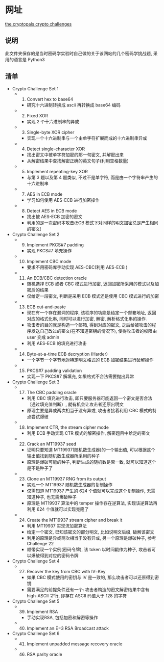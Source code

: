 # 网址
[the cryptopals crypto challenges](https://cryptopals.com/)

## 说明
此文件夹保存的是当时密码学实验时自己做的关于该网站的几个密码学挑战题, 采用的语言是 Python3

## 清单
* Crypto Challenge Set 1
    * 1. Convert hex to base64
        * 研究十六进制转换成 ascii 再转换成 base64 编码
    * 2. Fixed XOR
        * 实现 2 个十六进制串的异或
    * 3. Single-byte XOR cipher
        * 实现一个十六进制串与一个由单字符扩展而成的十六进制串异或
    * 4. Detect single-character XOR
        * 找出密文中被单字符加密的那一句密文, 并解密出来
        * 从解密结果中查找解密正确的英文句子(利用空格数量)
    * 5. Implement repeating-key XOR
        * 与第 3 题以及第 4 题类似, 不过不是单字符, 而是由一个字符串产生的十六进制串
    * 7. AES in ECB mode
        * 学习如何使用 AES-ECB 进行加密操作
    * 8. Detect AES in ECB mode
        * 找出被 AES-ECB 加密的密文
        * 利用的是一次密码本攻击(ECB 模式下对同样的明文加密总是产生相同的密文)
* Crypto Challenge Set 2
    * 9. Implement PKCS#7 padding
        * 实现 PKCS#7 填充操作
    * 10. Implement CBC mode
        * 要求不用密码库手动实现 AES-CBC(利用 AES-ECB )
    * 11. An ECB/CBC detection oracle
        * 随机选择 ECB 或者 CBC 模式进行加密, 返回加密所采用的模式以及加密后的结果
        * 仅给定一段密文, 判断是采用 ECB 模式还是使用 CBC 模式进行的加密
    * 13. ECB cut-and-paste
        * 现在有一个存在漏洞的程序, 该程序的功能是给定一个邮箱地址, 返回对应的格式化串, 同时可以进行加密, 解密, 解析格式化串的操作.
        * 攻击者的目的就是构造一个邮箱, 得到对应的密文, 之后给被攻击的程序发送自己改过的密文(在不知道密钥的情况下), 使得攻击者的权限由 user 变成 admin
        * 利用 AES-ECB 的填充进行攻击
    * 14. Byte-at-a-time ECB decryption (Harder)
        * 一个字节一个字节地对特定明文格式的 ECB 加密结果进行破解操作
    * 15. PKCS#7 padding validation
        * 实现一下 PKCS#7 解填充, 如果格式不合法需要抛出异常
* Crypto Challenge Set 3
    * 17. The CBC padding oracle
        * 利用 CBC 填充进行攻击, 即只要服务器可能返回一个密文是否合法（通过填充值判断）, 就有机会让攻击者还原出明文
        * 原理主要是异或两次相当于没有异或, 攻击者接着利用 CBC 模式的特点尝试爆破
    * 18. Implement CTR, the stream cipher mode
        * 利用 ECB 手动实现 CTR 模式的解密操作, 解密题目中给定的密文
    * 22. Crack an MT19937 seed
        * 证明只要知道 MT19937(随机数生成器)的一个输出值, 可以根据这个输出值找到随机数生成器所采用的种子
        * 原理是爆破可能的种子, 判断生成的随机数是否一致, 就可以知道这个是不是种子了
    * 23. Clone an MT19937 RNG from its output
        * 实现一个 MT19937 随机数生成器的复制操作
        * 仅需知道 MT19937 产生的 624 个值就可以完成这个复制操作, 无需知道种子, 也无需爆破种子
        * 原理是 MT19937 算法中的 temper 操作存在逆算法, 实现该逆算法再利用 624 个值就可以实现克隆了
    * 24. Create the MT19937 stream cipher and break it
        * 利用 MT19937 实现流加密算法
        * 给定一个密文, 已知该密文的部分明文, 比如说明文后缀, 破解该密文
        * 利用的原理是异或两次相当于没有异或, 另一个原理是爆破种子, 参考 Challenge 22
        * 顺带实现一个实例(密码令牌), 该 token 以时间戳作为种子, 攻击者可以爆破得到对应的密码令牌
* Crypto Challenge Set 4
    * 27. Recover the key from CBC with IV=Key
        * 如果 CBC 模式使用的密钥与 IV 是一致的, 那么攻击者可以还原得到密钥
        * 需要满足的前提条件还有一个: 攻击者构造的密文解密结果中含有 high-ASCII 才行, 即存在 ASCII 码值大于 128 的字符
* Crypto Challenge Set 5
    * 39. Implement RSA
        * 手动实现RSA, 包括加密和解密等操作
    * 40. Implement an E=3 RSA Broadcast attack
* Crypto Challenge Set 6
    * 41. Implement unpadded message recovery oracle
    * 46. RSA parity oracle
